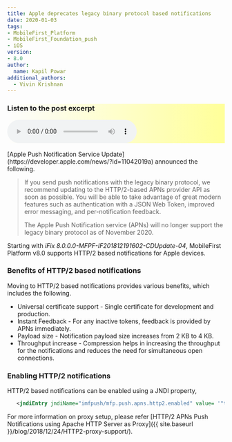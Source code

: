 ```yaml
---
title: Apple deprecates legacy binary protocol based notifications
date: 2020-01-03
tags:
- MobileFirst_Platform
- MobileFirst_Foundation_push
- iOS
version:
- 8.0
author:
  name: Kapil Powar
additional_authors:
  - Vivin Krishnan
---
```

<style>
.audio-background {
  background-image: linear-gradient(to right, rgba(255,255,255,0), #ffff99);
;
}
</style>
<script>
$('#audioMFWebView').on('ended', function() {
        manageImageObjectsLevel();
}).get(0).play();
</script>

<div class="container audio-background">
  <h3>Listen to the post excerpt</h3>
  <audio id="audioMFWebView" controls>
  <source src="{{site.baseurl}}/assets/blog/2020-01-03-http2-cert-based-notifications/http2-cert-based-notifications.mp3" type="audio/mpeg">
  Your browser does not support the audio tag.
  </audio>

</div>
<br/>
[Apple Push Notification Service Update](https://developer.apple.com/news/?id=11042019a) announced the following.

>If you send push notifications with the legacy binary protocol, we recommend updating to the HTTP/2-based APNs provider API as soon as possible. You will be able to take advantage of great modern features such as authentication with a JSON Web Token, improved error messaging, and per-notification feedback.
>
>The Apple Push Notification service (APNs) will no longer support the legacy binary protocol as of November 2020.

Starting with *iFix 8.0.0.0-MFPF-IF201812191602-CDUpdate-04*, MobileFirst Platform v8.0 supports HTTP/2 based notifications for Apple devices.

### Benefits of HTTP/2 based notifications

Moving to HTTP/2 based notifications provides various benefits, which includes the following.

* Universal certificate support - Single certificate for development and production.
* Instant Feedback - For any inactive tokens, feedback is provided by APNs immediately.
* Payload size - Notification payload size increases from 2 KB to 4 KB.
* Throughput increase - Compression helps in increasing the throughput for the notifications and reduces the need for simultaneous open connections.

### Enabling HTTP/2 notifications

HTTP/2 based notifications can be enabled using a JNDI property,

 ```xml
    <jndiEntry jndiName="imfpush/mfp.push.apns.http2.enabled" value= '"true"'/>
 ```   

For more information on proxy setup, please refer [HTTP/2 APNs Push Notifications using Apache HTTP Server as Proxy]({{ site.baseurl }}/blog/2018/12/24/HTTP2-proxy-support/).
